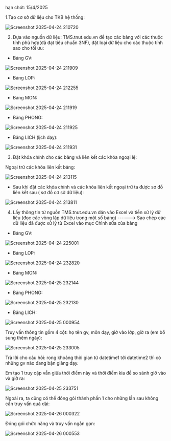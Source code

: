 
hạn chót: 15/4/2025

1.Tạo cơ sở dữ liệu cho TKB hệ thống:

![Screenshot 2025-04-24 210720](https://github.com/user-attachments/assets/cefbb1be-2a2f-432b-9a49-b43aa617ebe7)


2. Dựa vào nguồn dữ liệu: TMS.tnut.edu.vn để tạo các bảng với các thuộc tính phù hợp(đã đạt tiêu chuẩn 3NF), đặt loại dữ liệu cho các thuộc tính sao cho tối ưu:

- Bảng GV:


![Screenshot 2025-04-24 211909](https://github.com/user-attachments/assets/e298a900-3423-4047-b581-348b18f6e563)


- Bảng LOP:

![Screenshot 2025-04-24 212255](https://github.com/user-attachments/assets/3e47c011-6420-4b33-a0a8-a94913dac75c)

- Bảng MON:

![Screenshot 2025-04-24 211919](https://github.com/user-attachments/assets/ebe22110-0d06-4faa-abe2-f645efd9184b)

- Bảng PHONG:

![Screenshot 2025-04-24 211925](https://github.com/user-attachments/assets/f3f5e808-fe73-4157-a534-8f2178dc4eee)


- Bảng LICH (lịch dạy):

![Screenshot 2025-04-24 211931](https://github.com/user-attachments/assets/8a4597d5-4f62-40bc-8ceb-839b353941a4)


3. Đặt khóa chính cho các bảng và liên kết các khóa ngoại lệ:

Ngoại trừ các khóa liên kết bảng:

![Screenshot 2025-04-24 213115](https://github.com/user-attachments/assets/dff1a523-54f5-463e-bf3f-8705dab18a86)


- Sau khi đặt các khóa chính và các khóa liên kết ngoại trừ ta được sơ đồ liên kết sau ( sơ đồ cơ sở dữ liệu):

![Screenshot 2025-04-24 213811](https://github.com/user-attachments/assets/7f45ebdd-d77a-42d2-ab33-30472176cb9e)


4. Lấy thông tin từ nguồn TMS.tnut.edu.vn dán vào Excel và tiền xử lý dữ liệu (đọc các vòng lặp dữ liệu trong một số bảng) ------> Sao chép các dữ liệu đã được xử lý từ Excel vào mục Chỉnh sửa của bảng

- Bảng GV:

![Screenshot 2025-04-24 225001](https://github.com/user-attachments/assets/bb7b3a5d-ea54-42cb-8be2-236c0821eb51)


- Bảng LOP:

![Screenshot 2025-04-24 232820](https://github.com/user-attachments/assets/5697f2ce-1122-4043-b20c-492a9dca9475)


- Bảng MON:

![Screenshot 2025-04-25 232144](https://github.com/user-attachments/assets/26b140b9-be31-4b57-95d9-e300990646b1)


- Bảng PHONG:

![Screenshot 2025-04-25 232130](https://github.com/user-attachments/assets/21f4d0dc-55a3-4929-8c90-feb2a2601658)


- Bảng LICH:

![Screenshot 2025-04-25 000954](https://github.com/user-attachments/assets/1722d1e4-a0db-416d-9723-3143772d30e8)


Truy vấn thông tin gồm 4 cột: họ tên gv, môn dạy, giờ vào lớp, giờ ra (em bổ sung thêm ngày):

![Screenshot 2025-04-25 233005](https://github.com/user-attachments/assets/f1c78f88-bebd-4db6-9e6e-a433278224f6)


Trả lời cho câu hỏi: rong khoảng thời gian từ datetime1 tới datetime2 thì có những gv nào đang bận giảng dạy.

Em tạo 1 truy cập vẫn giữa thời điểm này và thời điểm kia để so sánh giờ vào và giờ ra:

![Screenshot 2025-04-25 233751](https://github.com/user-attachments/assets/fa0e9d7c-44eb-435b-bc6b-b1fcc232b5e3)


Ngoài ra, ta cũng có thể đóng gói thành phần 1 cho những lần sau không cần truy vấn quá dài:

![Screenshot 2025-04-26 000322](https://github.com/user-attachments/assets/01f53f15-0816-479d-aa97-0c4a30841764)


Đóng gói chức năng và truy vấn ngắn gọn:

![Screenshot 2025-04-26 000553](https://github.com/user-attachments/assets/7be17fdc-4922-4819-88a2-139cd8309a4e)

